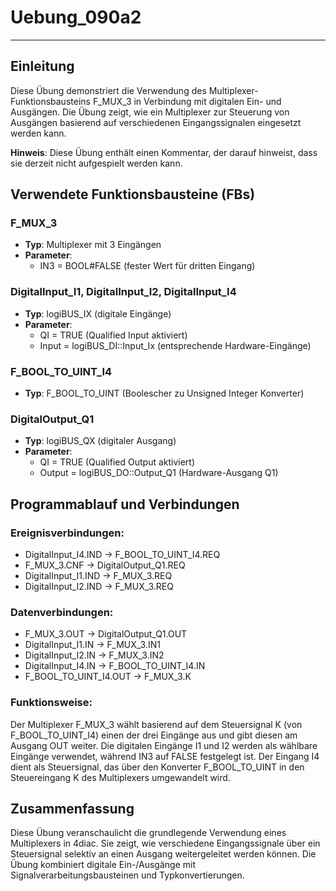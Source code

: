 # Uebung_090a2

* * * * * * * * * *

## Einleitung
Diese Übung demonstriert die Verwendung des Multiplexer-Funktionsbausteins F_MUX_3 in Verbindung mit digitalen Ein- und Ausgängen. Die Übung zeigt, wie ein Multiplexer zur Steuerung von Ausgängen basierend auf verschiedenen Eingangssignalen eingesetzt werden kann.

**Hinweis**: Diese Übung enthält einen Kommentar, der darauf hinweist, dass sie derzeit nicht aufgespielt werden kann.

## Verwendete Funktionsbausteine (FBs)

### F_MUX_3
- **Typ**: Multiplexer mit 3 Eingängen
- **Parameter**: 
  - IN3 = BOOL#FALSE (fester Wert für dritten Eingang)

### DigitalInput_I1, DigitalInput_I2, DigitalInput_I4
- **Typ**: logiBUS_IX (digitale Eingänge)
- **Parameter**:
  - QI = TRUE (Qualified Input aktiviert)
  - Input = logiBUS_DI::Input_Ix (entsprechende Hardware-Eingänge)

### F_BOOL_TO_UINT_I4
- **Typ**: F_BOOL_TO_UINT (Boolescher zu Unsigned Integer Konverter)

### DigitalOutput_Q1
- **Typ**: logiBUS_QX (digitaler Ausgang)
- **Parameter**:
  - QI = TRUE (Qualified Output aktiviert)
  - Output = logiBUS_DO::Output_Q1 (Hardware-Ausgang Q1)

## Programmablauf und Verbindungen

### Ereignisverbindungen:
- DigitalInput_I4.IND → F_BOOL_TO_UINT_I4.REQ
- F_MUX_3.CNF → DigitalOutput_Q1.REQ
- DigitalInput_I1.IND → F_MUX_3.REQ
- DigitalInput_I2.IND → F_MUX_3.REQ

### Datenverbindungen:
- F_MUX_3.OUT → DigitalOutput_Q1.OUT
- DigitalInput_I1.IN → F_MUX_3.IN1
- DigitalInput_I2.IN → F_MUX_3.IN2
- DigitalInput_I4.IN → F_BOOL_TO_UINT_I4.IN
- F_BOOL_TO_UINT_I4.OUT → F_MUX_3.K

### Funktionsweise:
Der Multiplexer F_MUX_3 wählt basierend auf dem Steuersignal K (von F_BOOL_TO_UINT_I4) einen der drei Eingänge aus und gibt diesen am Ausgang OUT weiter. Die digitalen Eingänge I1 und I2 werden als wählbare Eingänge verwendet, während IN3 auf FALSE festgelegt ist. Der Eingang I4 dient als Steuersignal, das über den Konverter F_BOOL_TO_UINT in den Steuereingang K des Multiplexers umgewandelt wird.

## Zusammenfassung
Diese Übung veranschaulicht die grundlegende Verwendung eines Multiplexers in 4diac. Sie zeigt, wie verschiedene Eingangssignale über ein Steuersignal selektiv an einen Ausgang weitergeleitet werden können. Die Übung kombiniert digitale Ein-/Ausgänge mit Signalverarbeitungsbausteinen und Typkonvertierungen.
